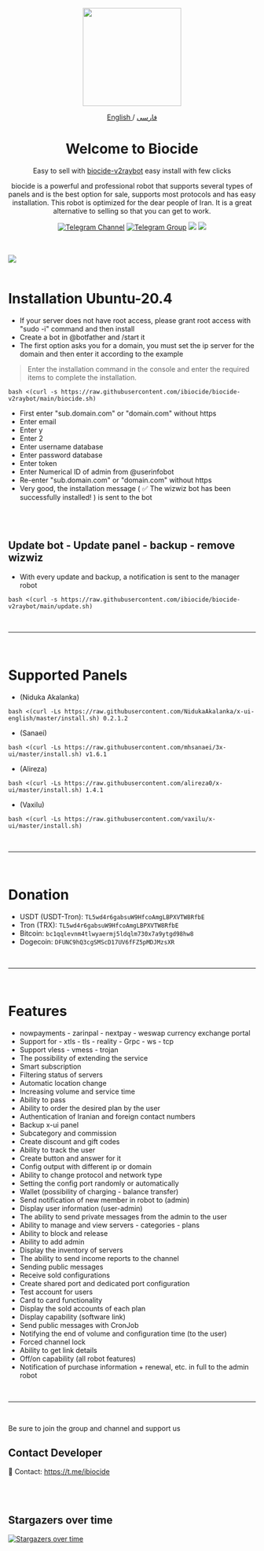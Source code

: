 <p align="center">
  <a href="https://github.com/ibiocide/biocide-v2raybot" target="_blank" rel="noopener noreferrer">
    <picture>
      <source media="(prefers-color-scheme: dark)" srcset="https://user-images.githubusercontent.com/27927279/227711552-d2bc1089-5666-477b-9be7-d7e50a5286dc.png">
      <img width="200" height="200" src="https://user-images.githubusercontent.com/27927279/227711552-d2bc1089-5666-477b-9be7-d7e50a5286dc.png">
    </picture>
  </a>
</p> 

<p align="center">
	<a href="./README.md">
	English
	</a>
	/
	<a href="./README-fa.md">
	فارسی
	</a>

</p>

<h1 align="center"/>Welcome to Biocide</h1>

<p align="center">
Easy to sell with <a href="https://github.com/ibiocide/biocide-v2raybot">biocide-v2raybot</a> easy install with few clicks
</p>

<p align="center">
biocide is a powerful and professional robot that supports several types of panels and is the best option for sale, supports most protocols and has easy installation. This robot is optimized for the dear people of Iran. It is a great alternative to selling so that you can get to work.
</p>


<div align=center>

[![Telegram Channel](https://img.shields.io/endpoint?label=Channel&style=flat-square&url=https%3A%2F%2Ftg.sumanjay.workers.dev%2Fwizwizch&color=blue)](https://telegram.dog/wizwizch)
[![Telegram Group](https://img.shields.io/endpoint?color=neon&label=Support%20Group&style=flat-square&url=https%3A%2F%2Ftg.sumanjay.workers.dev%2Fibiocide)](https://telegram.dog/ibiocide)
<img src="https://img.shields.io/github/license/ibiocide/biocide-v2raybot?style=flat-square" />
<img src="https://img.shields.io/github/v/release/ibiocide/biocide-v2raybot.svg" />
<!-- <img src="https://visitor-badge.glitch.me/badge?page_id=ibiocide.ibiocide" />
 -->
</div>

<br>
<br>
    <a align="center">
        <img src="https://user-images.githubusercontent.com/27927279/246836890-f6635ea5-ab26-4c64-a7b8-952203f79763.png" />
    </a>     
<br>
<br>

# Installation Ubuntu-20.4 


- If your server does not have root access, please grant root access with "sudo -i" command and then install
- Create a bot in @botfather and /start it
- The first option asks you for a domain, you must set the ip server for the domain and then enter it according to the example
> Enter the installation command in the console and enter the required items to complete the installation.
```
bash <(curl -s https://raw.githubusercontent.com/ibiocide/biocide-v2raybot/main/biocide.sh)
```
- First enter "sub.domain.com" or "domain.com" without https
- Enter email
- Enter y
- Enter 2
- Enter username database
- Enter password database
- Enter token
- Enter Numerical ID of admin from @userinfobot
- Re-enter "sub.domain.com" or "domain.com" without https
- Very good, the installation message ( ✅ The wizwiz bot has been successfully installed! ) is sent to the bot

<br>
<br>

## Update bot - Update panel - backup - remove wizwiz

- With every update and backup, a notification is sent to the manager robot
```
bash <(curl -s https://raw.githubusercontent.com/ibiocide/biocide-v2raybot/main/update.sh)
```

<br>

<hr>

<br>


# Supported Panels


- (Niduka Akalanka)
````
bash <(curl -Ls https://raw.githubusercontent.com/NidukaAkalanka/x-ui-english/master/install.sh) 0.2.1.2
````
- (Sanaei)
````
bash <(curl -Ls https://raw.githubusercontent.com/mhsanaei/3x-ui/master/install.sh) v1.6.1
````
- (Alireza)
````
bash <(curl -Ls https://raw.githubusercontent.com/alireza0/x-ui/master/install.sh) 1.4.1
````
- (Vaxilu)
````
bash <(curl -Ls https://raw.githubusercontent.com/vaxilu/x-ui/master/install.sh)
````




<br>
<hr>
<br>



# Donation
- USDT (USDT-Tron): `TL5wd4r6gabsuW9HfcoAmgLBPXVTW8RfbE`
- Tron (TRX): `TL5wd4r6gabsuW9HfcoAmgLBPXVTW8RfbE`
- Bitcoin: `bc1qqlevnm4tlwyaermj5ldqlm730x7a9ytgd98hw8`
- Dogecoin: `DFUNC9hQ3cgSMScD17UV6fFZ5pMDJMzsXR`

<br>
<hr>
<br>

# Features

- nowpayments - zarinpal - nextpay - weswap currency exchange portal
- Support for - xtls - tls - reality - Grpc - ws - tcp
- Support vless - vmess - trojan
- The possibility of extending the service
- Smart subscription
- Filtering status of servers
- Automatic location change
- Increasing volume and service time
- Ability to pass
- Ability to order the desired plan by the user
- Authentication of Iranian and foreign contact numbers
- Backup x-ui panel
- Subcategory and commission
- Create discount and gift codes
- Ability to track the user
- Create button and answer for it
- Config output with different ip or domain
- Ability to change protocol and network type
- Setting the config port randomly or automatically
- Wallet (possibility of charging - balance transfer)
- Send notification of new member in robot to (admin)
- Display user information (user-admin)
- The ability to send private messages from the admin to the user
- Ability to manage and view servers - categories - plans
- Ability to block and release
- Ability to add admin
- Display the inventory of servers
- The ability to send income reports to the channel
- Sending public messages
- Receive sold configurations
- Create shared port and dedicated port configuration
- Test account for users
- Card to card functionality
- Display the sold accounts of each plan
- Display capability (software link)
- Send public messages with CronJob
- Notifying the end of volume and configuration time (to the user)
- Forced channel lock
- Ability to get link details
- Off/on capability (all robot features)
- Notification of purchase information + renewal, etc. in full to the admin robot


<br>
<hr>
<br>

Be sure to join the group and channel and support us

## Contact Developer
💎 Contact: https://t.me/ibiocide

<br>
<br>

## Stargazers over time

[![Stargazers over time](https://starchart.cc/ibiocide/biocide-v2raybot.svg)](https://starchart.cc/ibiocide/biocide-v2raybot)
